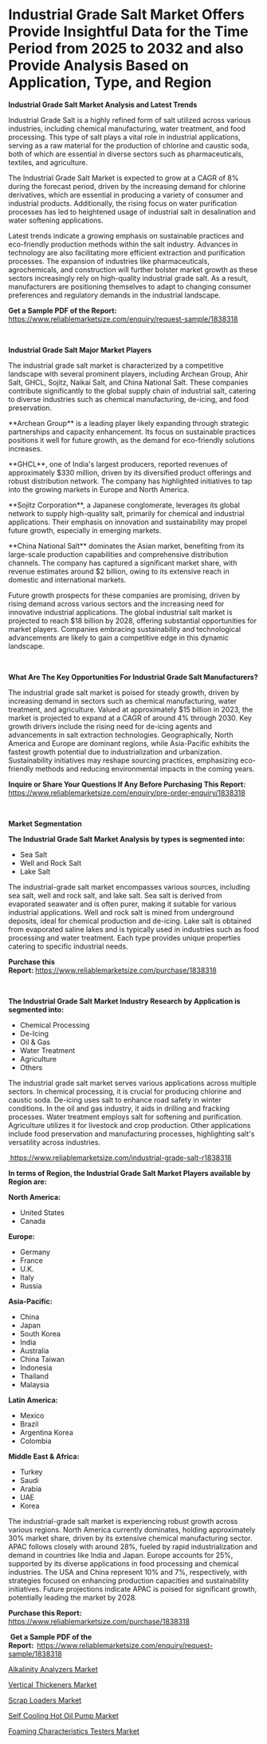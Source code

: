 <p><h1>Industrial Grade Salt Market Offers Provide Insightful Data for the Time Period from 2025 to 2032 and also Provide Analysis Based on Application, Type, and Region</h1></p><p><strong>Industrial Grade Salt Market Analysis and Latest Trends</strong></p>
<p><p>Industrial Grade Salt is a highly refined form of salt utilized across various industries, including chemical manufacturing, water treatment, and food processing. This type of salt plays a vital role in industrial applications, serving as a raw material for the production of chlorine and caustic soda, both of which are essential in diverse sectors such as pharmaceuticals, textiles, and agriculture.</p><p>The Industrial Grade Salt Market is expected to grow at a CAGR of 8% during the forecast period, driven by the increasing demand for chlorine derivatives, which are essential in producing a variety of consumer and industrial products. Additionally, the rising focus on water purification processes has led to heightened usage of industrial salt in desalination and water softening applications.</p><p>Latest trends indicate a growing emphasis on sustainable practices and eco-friendly production methods within the salt industry. Advances in technology are also facilitating more efficient extraction and purification processes. The expansion of industries like pharmaceuticals, agrochemicals, and construction will further bolster market growth as these sectors increasingly rely on high-quality industrial grade salt. As a result, manufacturers are positioning themselves to adapt to changing consumer preferences and regulatory demands in the industrial landscape.</p></p>
<p><strong>Get a Sample PDF of the Report:&nbsp;</strong> <a href="https://www.reliablemarketsize.com/enquiry/request-sample/1838318?utm_campaign=2038&utm_medium=2&utm_source=Github&utm_content=ia&utm_term=28022025&utm_id=industrial-grade-salt">https://www.reliablemarketsize.com/enquiry/request-sample/1838318</a></p>
<p>&nbsp;</p>
<p><strong>Industrial Grade Salt Major Market Players</strong></p>
<p><p>The industrial grade salt market is characterized by a competitive landscape with several prominent players, including Archean Group, Ahir Salt, GHCL, Sojitz, Naikai Salt, and China National Salt. These companies contribute significantly to the global supply chain of industrial salt, catering to diverse industries such as chemical manufacturing, de-icing, and food preservation.</p><p>**Archean Group** is a leading player likely expanding through strategic partnerships and capacity enhancement. Its focus on sustainable practices positions it well for future growth, as the demand for eco-friendly solutions increases. </p><p>**GHCL**, one of India's largest producers, reported revenues of approximately $330 million, driven by its diversified product offerings and robust distribution network. The company has highlighted initiatives to tap into the growing markets in Europe and North America.</p><p>**Sojitz Corporation**, a Japanese conglomerate, leverages its global network to supply high-quality salt, primarily for chemical and industrial applications. Their emphasis on innovation and sustainability may propel future growth, especially in emerging markets.</p><p>**China National Salt** dominates the Asian market, benefiting from its large-scale production capabilities and comprehensive distribution channels. The company has captured a significant market share, with revenue estimates around $2 billion, owing to its extensive reach in domestic and international markets.</p><p>Future growth prospects for these companies are promising, driven by rising demand across various sectors and the increasing need for innovative industrial applications. The global industrial salt market is projected to reach $18 billion by 2028, offering substantial opportunities for market players. Companies embracing sustainability and technological advancements are likely to gain a competitive edge in this dynamic landscape.</p></p>
<p>&nbsp;</p>
<p><strong>What Are The Key Opportunities For Industrial Grade Salt Manufacturers?</strong></p>
<p><p>The industrial grade salt market is poised for steady growth, driven by increasing demand in sectors such as chemical manufacturing, water treatment, and agriculture. Valued at approximately $15 billion in 2023, the market is projected to expand at a CAGR of around 4% through 2030. Key growth drivers include the rising need for de-icing agents and advancements in salt extraction technologies. Geographically, North America and Europe are dominant regions, while Asia-Pacific exhibits the fastest growth potential due to industrialization and urbanization. Sustainability initiatives may reshape sourcing practices, emphasizing eco-friendly methods and reducing environmental impacts in the coming years.</p></p>
<p><strong>Inquire or Share Your Questions If Any Before Purchasing This Report:</strong> <a href="https://www.reliablemarketsize.com/enquiry/pre-order-enquiry/1838318?utm_campaign=2038&utm_medium=2&utm_source=Github&utm_content=ia&utm_term=28022025&utm_id=industrial-grade-salt">https://www.reliablemarketsize.com/enquiry/pre-order-enquiry/1838318</a></p>
<p>&nbsp;</p>
<p><strong>Market Segmentation</strong></p>
<p><strong>The Industrial Grade Salt Market Analysis by types is segmented into:</strong></p>
<p><ul><li>Sea Salt</li><li>Well and Rock Salt</li><li>Lake Salt</li></ul></p>
<p><p>The industrial-grade salt market encompasses various sources, including sea salt, well and rock salt, and lake salt. Sea salt is derived from evaporated seawater and is often purer, making it suitable for various industrial applications. Well and rock salt is mined from underground deposits, ideal for chemical production and de-icing. Lake salt is obtained from evaporated saline lakes and is typically used in industries such as food processing and water treatment. Each type provides unique properties catering to specific industrial needs.</p></p>
<p><strong>Purchase this Report:&nbsp;</strong><a href="https://www.reliablemarketsize.com/purchase/1838318?utm_campaign=2038&utm_medium=2&utm_source=Github&utm_content=ia&utm_term=28022025&utm_id=industrial-grade-salt">https://www.reliablemarketsize.com/purchase/1838318</a></p>
<p>&nbsp;</p>
<p><strong>The Industrial Grade Salt Market Industry Research by Application is segmented into:</strong></p>
<p><ul><li>Chemical Processing</li><li>De-Icing</li><li>Oil & Gas</li><li>Water Treatment</li><li>Agriculture</li><li>Others</li></ul></p>
<p><p>The industrial grade salt market serves various applications across multiple sectors. In chemical processing, it is crucial for producing chlorine and caustic soda. De-icing uses salt to enhance road safety in winter conditions. In the oil and gas industry, it aids in drilling and fracking processes. Water treatment employs salt for softening and purification. Agriculture utilizes it for livestock and crop production. Other applications include food preservation and manufacturing processes, highlighting salt's versatility across industries.</p></p>
<p><a href="https://www.reliablemarketsize.com/industrial-grade-salt-r1838318?utm_campaign=2038&utm_medium=2&utm_source=Github&utm_content=ia&utm_term=28022025&utm_id=industrial-grade-salt">&nbsp;https://www.reliablemarketsize.com/industrial-grade-salt-r1838318</a></p>
<p><strong>In terms of Region, the Industrial Grade Salt Market Players available by Region are:</strong></p>
<p>
    <p> <strong> North America: </strong>
        <ul>
            <li>United States</li>
            <li>Canada</li>
        </ul>
        </p> 
    <p> <strong> Europe: </strong>
        <ul>
            <li>Germany</li>
            <li>France</li>
            <li>U.K.</li>
            <li>Italy</li>
            <li>Russia</li>
        </ul>
        </p> 
    <p> <strong> Asia-Pacific: </strong>
        <ul>
            <li>China</li>
            <li>Japan</li>
            <li>South Korea</li>
            <li>India</li>
            <li>Australia</li>
            <li>China Taiwan</li>
            <li>Indonesia</li>
            <li>Thailand</li>
            <li>Malaysia</li>
        </ul>
        </p> 
    <p> <strong> Latin America: </strong>
        <ul>
            <li>Mexico</li>
            <li>Brazil</li>
            <li>Argentina Korea</li>
            <li>Colombia</li>
        </ul>
        </p> 
    <p> <strong> Middle East & Africa: </strong>
        <ul>
            <li>Turkey</li>
            <li>Saudi</li>
            <li>Arabia</li>
            <li>UAE</li>
            <li>Korea</li>
        </ul>
    </p>
    </p>
<p><p>The industrial-grade salt market is experiencing robust growth across various regions. North America currently dominates, holding approximately 30% market share, driven by its extensive chemical manufacturing sector. APAC follows closely with around 28%, fueled by rapid industrialization and demand in countries like India and Japan. Europe accounts for 25%, supported by its diverse applications in food processing and chemical industries. The USA and China represent 10% and 7%, respectively, with strategies focused on enhancing production capacities and sustainability initiatives. Future projections indicate APAC is poised for significant growth, potentially leading the market by 2028.</p></p>
<p><strong>Purchase this Report: </strong><a href="https://www.reliablemarketsize.com/purchase/1838318?utm_campaign=2038&utm_medium=2&utm_source=Github&utm_content=ia&utm_term=28022025&utm_id=industrial-grade-salt">https://www.reliablemarketsize.com/purchase/1838318</a></p>
<p>&nbsp;<strong>Get a Sample PDF of the Report:&nbsp;&nbsp;</strong><a href="https://www.reliablemarketsize.com/enquiry/request-sample/1838318?utm_campaign=2038&utm_medium=2&utm_source=Github&utm_content=ia&utm_term=28022025&utm_id=industrial-grade-salt">https://www.reliablemarketsize.com/enquiry/request-sample/1838318</a></p>
<p><strong></strong></p>
<p><p><a href="https://github.com/deyniphytic/Market-Research-Report-List-1/blob/main/alkalinity-analyzers-market.md?utm_campaign=2038&utm_medium=2&utm_source=Github&utm_content=ia&utm_term=28022025&utm_id=industrial-grade-salt">Alkalinity Analyzers Market</a></p><p><a href="https://github.com/zanoligarav/Market-Research-Report-List-1/blob/main/vertical-thickeners-market.md?utm_campaign=2038&utm_medium=2&utm_source=Github&utm_content=ia&utm_term=28022025&utm_id=industrial-grade-salt">Vertical Thickeners Market</a></p><p><a href="https://github.com/haaszgettre6/Market-Research-Report-List-1/blob/main/scrap-loaders-market.md?utm_campaign=2038&utm_medium=2&utm_source=Github&utm_content=ia&utm_term=28022025&utm_id=industrial-grade-salt">Scrap Loaders Market</a></p><p><a href="https://github.com/saoneubeh8/Market-Research-Report-List-1/blob/main/self-cooling-hot-oil-pump-market.md?utm_campaign=2038&utm_medium=2&utm_source=Github&utm_content=ia&utm_term=28022025&utm_id=industrial-grade-salt">Self Cooling Hot Oil Pump Market</a></p><p><a href="https://github.com/mohmodsiason/Market-Research-Report-List-1/blob/main/foaming-characteristics-testers-market.md?utm_campaign=2038&utm_medium=2&utm_source=Github&utm_content=ia&utm_term=28022025&utm_id=industrial-grade-salt">Foaming Characteristics Testers Market</a></p></p>